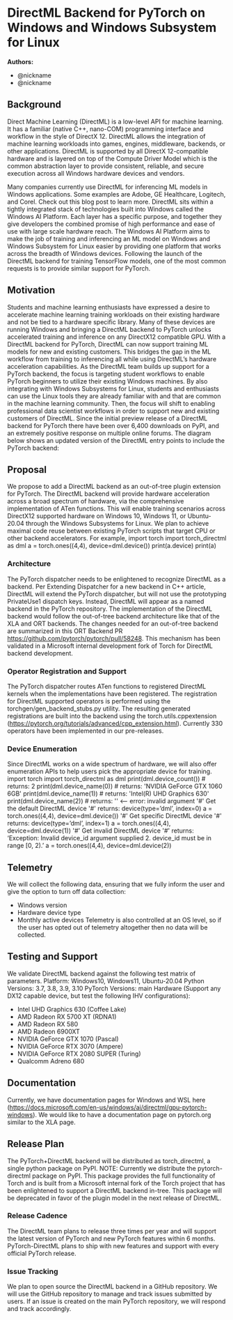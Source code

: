 # DirectML Backend for PyTorch on Windows and Windows Subsystem for Linux

**Authors:**
* @nickname
* @nickname 


## Background
Direct Machine Learning (DirectML) is a low-level API for machine learning. It has a familiar (native C++, nano-COM) programming interface and workflow in the style of DirectX 12. DirectML allows the integration of machine learning workloads into games, engines, middleware, backends, or other applications. DirectML is supported by all DirectX 12-compatible hardware and is layered on top of the Compute Driver Model which is the common abstraction layer to provide consistent, reliable, and secure execution across all Windows hardware devices and vendors.
 
Many companies currently use DirectML for inferencing ML models in Windows applications. Some examples are Adobe, GE Healthcare, Logitech, and Corel. Check out this blog post to learn more. DirectML sits within a tightly integrated stack of technologies built into Windows called the Windows AI Platform.  Each layer has a specific purpose, and together they give developers the combined promise of high performance and ease of use with large scale hardware reach. The Windows AI Platform aims to make the job of training and inferencing an ML model on Windows and Windows Subsystem for Linux easier by providing one platform that works across the breadth of Windows devices. Following the launch of the DirectML backend for training TensorFlow models, one of the most common requests is to provide similar support for PyTorch.

## Motivation
Students and machine learning enthusiasts have expressed a desire to accelerate machine learning training workloads on their existing hardware and not be tied to a hardware specific library. Many of these devices are running Windows and bringing a DirectML backend to PyTorch unlocks accelerated training and inference on any DirectX12 compatible GPU. With a DirectML backend for PyTorch, DirectML can now support training ML models for new and existing customers. This bridges the gap in the ML workflow from training to inferencing all while using DirectML’s hardware acceleration capabilities.
As the DirectML team builds up support for a PyTorch backend, the focus is targeting student workflows to enable PyTorch beginners to utilize their existing Windows machines. By also integrating with Windows Subsystems for Linux, students and enthusiasts can use the Linux tools they are already familiar with and that are common in the machine learning community. Then, the focus will shift to enabling professional data scientist workflows in order to support new and existing customers of DirectML. 
Since the initial preview release of a DirectML backend for PyTorch there have been over 6,400 downloads on PyPI, and an extremely positive response on multiple online forums. The diagram below shows an updated version of the DirectML entry points to include the PyTorch backend:
 
## Proposal
We propose to add a DirectML backend as an out-of-tree plugin extension for PyTorch.
The DirectML backend will provide hardware acceleration across a broad spectrum of hardware, via the comprehensive implementation of ATen functions. 
This will enable training scenarios across DirectX12 supported hardware on Windows 10, Windows 11, or Ubuntu-20.04 through the Windows Subsystems for Linux. 
We plan to achieve maximal code reuse between existing PyTorch scripts that target CPU or other backend accelerators. For example,
import torch
import torch_directml as dml
a = torch.ones((4,4), device=dml.device())
print(a.device)
print(a)

### Architecture 
The PyTorch dispatcher needs to be enlightened to recognize DirectML as a backend.
Per Extending Dispatcher for a new backend in C++ article, DirectML will extend the PyTorch dispatcher, but will not use the prototyping PrivateUse1 dispatch keys. Instead, DirectML will appear as a named backend in the PyTorch repository. The implementation of the DirectML backend would follow the out-of-tree backend architecture like that of the XLA and ORT backends.
The changes needed for an out-of-tree backend are summarized in this ORT Backend PR https://github.com/pytorch/pytorch/pull/58248. This mechanism has been validated in a Microsoft internal development fork of Torch for DirectML backend development.

### Operator Registration and Support
The PyTorch dispatcher routes ATen functions to registered DirectML kernels when the implementations have been registered.
The registration for DirectML supported operators is performed using the torchgen/gen_backend_stubs.py utility.
The resulting generated registrations are built into the backend using the torch.utils.cppextension (https://pytorch.org/tutorials/advanced/cpp_extension.html).
Currently 330 operators have been implemented in our pre-releases.


### Device Enumeration
Since DirectML works on a wide spectrum of hardware, we will also offer enumeration APIs to help users pick the appropriate device for training. 
import torch
import torch_directml as dml
print(dml.device_count()) # returns: 2
print(dml.device_name(0)) # returns: 'NVIDIA GeForce GTX 1060 6GB'
print(dml.device_name(1)) # returns: 'Intel(R) UHD Graphics 630'
print(dml.device_name(2)) # returns: '' <-- error: invalid argument
'#' Get the default DirectML device
'#' returns: device(type=’dml’, index=0)
a = torch.ones((4,4), device=dml.device()) 
'#' Get specific DirectML device
'#' returns: device(type=’dml’, index=1)
a = torch.ones((4,4), device=dml.device(1))
'#' Get invalid DirectML device
'#' returns: ‘Exception: Invalid device_id argument supplied 2. device_id must be in range [0, 2).’
a = torch.ones((4,4), device=dml.device(2))

## Telemetry
We will collect the following data, ensuring that we fully inform the user and give the option to turn off data collection:
- Windows version
- Hardware device type
- Monthly active devices 
Telemetry is also controlled at an OS level, so if the user has opted out of telemetry altogether then no data will be collected.

## Testing and Support
We validate DirectML backend against the following test matrix of parameters.
Platform: Windows10, Windows11, Ubuntu-20.04
Python Versions: 3.7, 3.8, 3.9, 3.10
PyTorch Versions: main
Hardware (Support any DX12 capable device, but test the following IHV configurations):
- Intel UHD Graphics 630 (Coffee Lake) 
- AMD Radeon RX 5700 XT (RDNA1)
- AMD Radeon RX 580
- AMD Radeon 6900XT  
- NVIDIA GeForce GTX 1070 (Pascal)
- NVIDIA GeForce RTX 3070 (Ampere)
- NVIDIA GeForce RTX 2080 SUPER (Turing) 
- Qualcomm Adreno 680

## Documentation
Currently, we have documentation pages for Windows and WSL here (https://docs.microsoft.com/en-us/windows/ai/directml/gpu-pytorch-windows). We would like to have a documentation page on pytorch.org similar to the XLA page. 

## Release Plan
The PyTorch+DirectML backend will be distributed as torch_directml, a single python package on PyPI.
NOTE: Currently we distribute the pytorch-directml package on PyPI. This package provides the full functionality of Torch and is built from a Microsoft internal fork of the Torch project that has been enlightened to support a DirectML backend in-tree. This package will be deprecated in favor of the plugin model in the next release of DirectML.

### Release Cadence
The DirectML team plans to release three times per year and will support the latest version of PyTorch and new PyTorch features within 6 months. PyTorch-DirectML plans to ship with new features and support with every official PyTorch release.

### Issue Tracking
We plan to open source the DirectML backend in a GitHub repository. We will use the GitHub repository to manage and track issues submitted by users. If an issue is created on the main PyTorch repository, we will respond and track accordingly.
